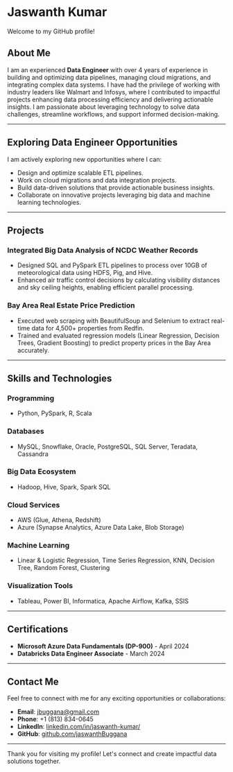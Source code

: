 # Jaswanth Kumar

Welcome to my GitHub profile!

## About Me

I am an experienced **Data Engineer** with over 4 years of experience in building and optimizing data pipelines, managing cloud migrations, and integrating complex data systems. I have had the privilege of working with industry leaders like Walmart and Infosys, where I contributed to impactful projects enhancing data processing efficiency and delivering actionable insights. I am passionate about leveraging technology to solve data challenges, streamline workflows, and support informed decision-making.

---

## Exploring Data Engineer Opportunities

I am actively exploring new opportunities where I can:

- Design and optimize scalable ETL pipelines.
- Work on cloud migrations and data integration projects.
- Build data-driven solutions that provide actionable business insights.
- Collaborate on innovative projects leveraging big data and machine learning technologies.

---

## Projects

### **Integrated Big Data Analysis of NCDC Weather Records**
- Designed SQL and PySpark ETL pipelines to process over 10GB of meteorological data using HDFS, Pig, and Hive.
- Enhanced air traffic control decisions by calculating visibility distances and sky ceiling heights, enabling efficient parallel processing.

### **Bay Area Real Estate Price Prediction**
- Executed web scraping with BeautifulSoup and Selenium to extract real-time data for 4,500+ properties from Redfin.
- Trained and evaluated regression models (Linear Regression, Decision Trees, Gradient Boosting) to predict property prices in the Bay Area accurately.

---

## Skills and Technologies

### **Programming**
- Python, PySpark, R, Scala

### **Databases**
- MySQL, Snowflake, Oracle, PostgreSQL, SQL Server, Teradata, Cassandra

### **Big Data Ecosystem**
- Hadoop, Hive, Spark, Spark SQL

### **Cloud Services**
- AWS (Glue, Athena, Redshift)
- Azure (Synapse Analytics, Azure Data Lake, Blob Storage)

### **Machine Learning**
- Linear & Logistic Regression, Time Series Regression, KNN, Decision Tree, Random Forest, Clustering

### **Visualization Tools**
- Tableau, Power BI, Informatica, Apache Airflow, Kafka, SSIS

---

## Certifications

- **Microsoft Azure Data Fundamentals (DP-900)** - April 2024
- **Databricks Data Engineer Associate** - March 2024

---

## Contact Me

Feel free to connect with me for any exciting opportunities or collaborations:

- **Email**: [jbuggana@gmail.com](mailto:jbuggana@gmail.com)  
- **Phone**: +1 (813) 834-0645  
- **LinkedIn**: [linkedin.com/in/jaswanth-kumar/](https://linkedin.com/in/jaswanth-kumar/)  
- **GitHub**: [github.com/jaswanthBuggana](https://github.com/jaswanthBuggana)  

---

Thank you for visiting my profile! Let's connect and create impactful data solutions together.


